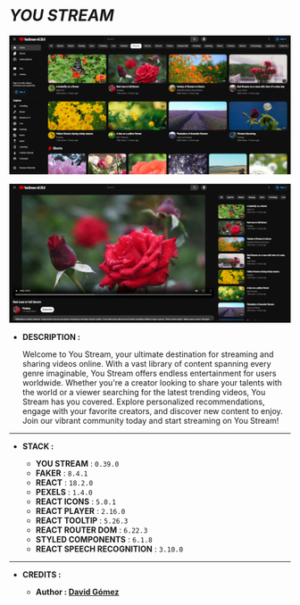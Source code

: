 # _YOU STREAM_

![THUMBNAIL](resources/img/Thumbnail_1.png)

![THUMBNAIL](resources/img/Thumbnail_2.png)

- **DESCRIPTION :**

  Welcome to You Stream, your ultimate destination for streaming and sharing videos online. With a vast library of content spanning every genre imaginable, You Stream offers endless entertainment for users worldwide. Whether you're a creator looking to share your talents with the world or a viewer searching for the latest trending videos, You Stream has you covered. Explore personalized recommendations, engage with your favorite creators, and discover new content to enjoy. Join our vibrant community today and start streaming on You Stream!

---

- **STACK :**

  - **YOU STREAM** : `0.39.0`
  - **FAKER** : `8.4.1`
  - **REACT** : `18.2.0`
  - **PEXELS** : `1.4.0`
  - **REACT ICONS** : `5.0.1`
  - **REACT PLAYER** : `2.16.0`
  - **REACT TOOLTIP** : `5.26.3`
  - **REACT ROUTER DOM** : `6.22.3`
  - **STYLED COMPONENTS** : `6.1.8`
  - **REACT SPEECH RECOGNITION** : `3.10.0`

---

- **CREDITS :**

  - **Author : [David Gómez](https://github.com/DavidGomezToca)**
